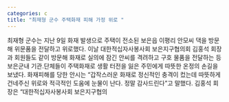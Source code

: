 ```yaml
---
categories: c
title: "최재형 군수 주택화재 피해 가정 위로 "
---
```

최재형 군수는 지난 9일 화재 발생으로 주택이 전소된 보은읍 이평리 안모씨 댁을 방문해 위문품을 전달하고 위로했다. 이날 대한적십자사봉사회 보은지구협의회 김홍석 회장과 회원들도 같이 방문해 화재로 실의에 잠긴 안씨를 격려하고 구호 물품을 전달하는 등 보은군내 기관.단체들이 주택화재로 생활 터전을 잃은 주민에게 따뜻한 온정의 손길을 보냈다. 화재피해를 당한 안시는 “갑작스러운 화재로 정신적인 충격이 컸는데 따뜻하게 건네주신 위로와 적극적인 도움에 눈물이 난다. 정말 감사드린다”고 말했다. 김홍석 회장은 “대한적십자사봉사회 보은지구협의